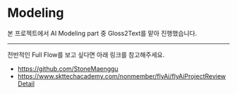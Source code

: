 # Modeling
본 프로젝트에서 AI Modeling part 중 Gloss2Text를 맡아 진행했습니다.





-----
전반적인 Full Flow를 보고 싶다면 아래 링크를 참고해주세요.
- https://github.com/StoneMaenggu
- https://www.skttechacademy.com/nonmember/flyAi/flyAiProjectReviewDetail


